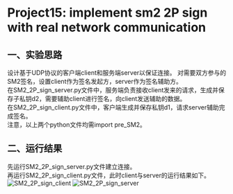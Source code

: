 # Project15: implement sm2 2P sign with real network communication
## 一、实验思路
设计基于UDP协议的客户端client和服务端server以保证连接。
对需要双方参与的SM2签名，设置client作为签名发起方，server作为签名辅助方。<br>
在SM2_2P_sign_server.py文件中，服务端负责接收client发来的请求，生成并保存子私钥d2，需要辅助client进行签名，向client发送辅助的数据。<br>
在SM2_2P_sign_client.py文件中，客户端生成并保存私钥d1，请求server辅助完成签名。<br>
注意，以上两个python文件均需import pre_SM2。
## 二、运行结果
先运行SM2_2P_sign_server.py文件建立连接。<br>
再运行SM2_2P_sign_client.py文件，此时client与server的运行结果如下。
![SM2_2P_sign_client](https://github.com/hsgroup30num1/homework-group-30/assets/129477640/d9b46200-c1a2-4316-9613-29c0d8790740)
![SM2_2P_sign_server](https://github.com/hsgroup30num1/homework-group-30/assets/129477640/a5954763-dc74-43a8-9569-432a5998c48c)
